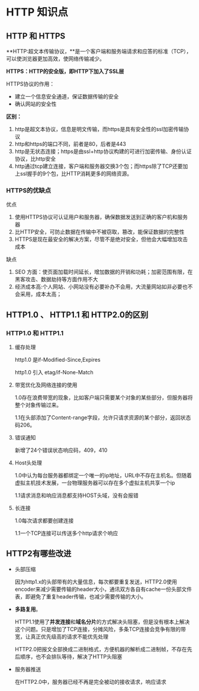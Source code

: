 # HTTP 知识点

## HTTP 和 HTTPS

**HTTP:超文本传输协议，**是一个客户端和服务端请求和应答的标准（TCP），可以使浏览器更加高效，使网络传输减少。

**HTTPS：HTTP的安全版，即HTTP下加入了SSL层**

HTTPS协议的作用：

- 建立一个信息安全通道，保证数据传输的安全
- 确认网站的安全性

**区别：**

1. http是超文本协议，信息是明文传输，而https是具有安全性的ssl加密传输协议
2. http和https的端口不同，前者是80，后者是443
3. http是无状态连接；https是由ssl+http协议构建的可进行加密传输、身份认证协议，比http安全
4. http通过tcp建立连接，客户端和服务器交换3个包；而https除了TCP还要加上ssl握手的9个包，比HTTP消耗更多的网络资源。

### HTTPS的优缺点

优点

1. 使用HTTPS协议可认证用户和服务器，确保数据发送到正确的客户机和服务器
2. 比HTTP安全，可防止数据在传输中不被窃取，篡改，能保证数据的完整性
3. HTTPS是现在最安全的解决方案，尽管不是绝对安全，但他会大幅增加攻击成本

缺点

1. SEO 方面：使页面加载时间延长，增加数据的开销和功耗；加密范围有限，在黑客攻击、数据劫持等方面作用不大
2. 经济成本高:个人网站、小网站没有必要补办不会用，大流量网站如非必要也不会采用，成本太高；



## HTTP1.0 、 HTTP1.1 和 HTTP2.0的区别

### HTTP1.0 和 HTTP1.1

1. 缓存处理

   http1.0 是if-Modified-Since,Expires

   http1.0 引入 etag/if-None-Match

2. 带宽优化及网络连接的使用

   1.0存在浪费带宽的现象，比如客户端只需要某个对象的某些部分，但服务器将整个对象传输过来。

   1.1在头部添加了Content-range字段，允许只请求资源的某个部分，返回状态码206。

3. 错误通知

    新增了24个错误状态响应码，409，410

4. Host头处理

   1.0中认为每台服务器都绑定一个唯一的ip地址，URL中不存在主机名。但随着虚拟主机技术发展，一台物理服务器可以存在多个虚拟主机共享一个ip

   1.1请求消息和响应消息都支持HOST头域，没有会报错

5. 长连接

   1.0每次请求都要创建连接

   1.1一个TCP连接可以传送多个http请求个响应

## HTTP2有哪些改进

- 头部压缩

  因为http1.x的头部带有的大量信息，每次都要重复发送，HTTP2.0使用encoder来减少需要传输的header大小，通讯双方各自有cache一份头部文件表，即避免了重复header传输，也减少需要传输的大小。

- **多路复用**。

  HTTP1.1使用了**并发连接**和**域名分片**的方式解决头阻塞，但是没有根本上解决这个问题。只是增加了TCP连接，分摊风险，多条TCP连接会竞争有限的带宽，让真正优先级高的请求不能优先处理

  HTTP2.0把报文全部换成二进制格式，方便机器的解析成二进制帧，不存在先后顺序，也不会排队等待，解决了HTTP头阻塞

- 服务器推送

  在HTTP2.0中，服务器已经不再是完全被动的接收请求，响应请求

  